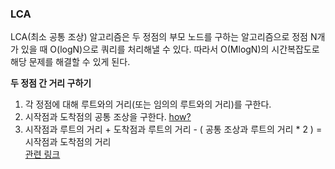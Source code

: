 ### LCA
LCA(최소 공통 조상) 알고리즘은 두 정점의 부모 노드를 구하는 알고리즘으로 정점 N개가 있을 때 O(logN)으로 쿼리를 처리해낼 수 있다. 따라서 O(MlogN)의 시간복잡도로 해당 문제를 해결할 수 있게 된다.    

**두 정점 간 거리 구하기**  
1. 각 정점에 대해 루트와의 거리(또는 임의의 루트와의 거리)를 구한다.
2. 시작점과 도착점의 공통 조상을 구한다. [how?](https://devowen.com/274)
3. 시작점과 루트의 거리 + 도착점과 루트의 거리 - ( 공통 조상과 루트의 거리 * 2 ) = 시작점과 도착점의 거리  
[관련 링크](https://loosie.tistory.com/422)
